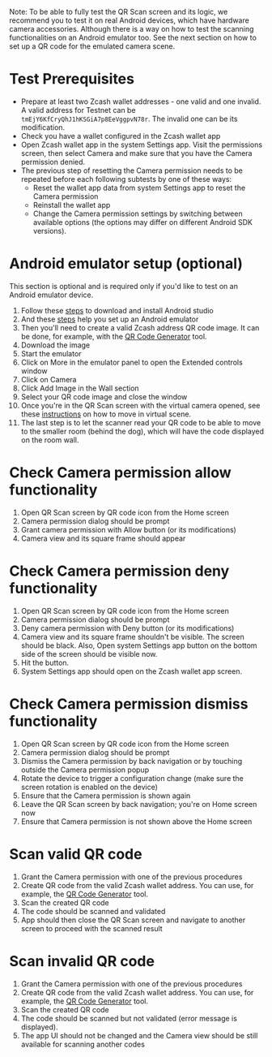 Note: To be able to fully test the QR Scan screen and its logic, we recommend you to test it on real Android devices, which have hardware camera accessories. Although there is a way on how to test the scanning functionalities on an Android emulator too. See the next section on how to set up a QR code for the emulated camera scene.

# Test Prerequisites
- Prepare at least two Zcash wallet addresses - one valid and one invalid. A valid address for Testnet can be `tmEjY6KfCryQhJ1hKSGiA7p8EeVggpvN78r`. The invalid one can be its modification.
- Check you have a wallet configured in the Zcash wallet app
- Open Zcash wallet app in the system Settings app. Visit the permissions screen, then select Camera and make sure that you have the Camera permission denied.
- The previous step of resetting the Camera permission needs to be repeated before each following subtests by one of these ways:
  - Reset the wallet app data from system Settings app to reset the Camera permission
  - Reinstall the wallet app
  - Change the Camera permission settings by switching between available options (the options may differ on different Android SDK versions).

# Android emulator setup (optional)
This section is optional and is required only if you'd like to test on an Android emulator device.
1. Follow these [steps](https://developer.android.com/studio/install) to download and install Android studio
1. And these [steps](https://developer.android.com/studio/run/managing-avds#createavd) help you set up an Android emulator
1. Then you'll need to create a valid Zcash address QR code image. It can be done, for example, with the [QR Code Generator](https://www.qr-code-generator.com/) tool.
1. Download the image
1. Start the emulator 
1. Click on More in the emulator panel to open the Extended controls window 
1. Click on Camera 
1. Click Add Image in the Wall section 
1. Select your QR code image and close the window
1. Once you're in the QR Scan screen with the virtual camera opened, see these [instructions](https://developers.google.com/ar/develop/java/emulator#control_the_virtual_scene) on how to move in virtual scene.
1. The last step is to let the scanner read your QR code to be able to move to the smaller room (behind the dog), which will have the code displayed on the room wall.

# Check Camera permission allow functionality
1. Open QR Scan screen by QR code icon from the Home screen
1. Camera permission dialog should be prompt
1. Grant camera permission with Allow button (or its modifications)
1. Camera view and its square frame should appear

# Check Camera permission deny functionality
1. Open QR Scan screen by QR code icon from the Home screen
1. Camera permission dialog should be prompt
1. Deny camera permission with Deny button (or its modifications)
1. Camera view and its square frame shouldn't be visible. The screen should be black. Also, Open system Settings app button on the bottom side of the screen should be visible now.
1. Hit the button.
1. System Settings app should open on the Zcash wallet app screen.

# Check Camera permission dismiss functionality
1. Open QR Scan screen by QR code icon from the Home screen
1. Camera permission dialog should be prompt
1. Dismiss the Camera permission by back navigation or by touching outside the Camera permission popup
1. Rotate the device to trigger a configuration change (make sure the screen rotation is enabled on the device)
1. Ensure that the Camera permission is shown again
1. Leave the QR Scan screen by back navigation; you're on Home screen now
1. Ensure that Camera permission is not shown above the Home screen

# Scan valid QR code
1. Grant the Camera permission with one of the previous procedures
1. Create QR code from the valid Zcash wallet address. You can use, for example, the [QR Code Generator](https://www.qr-code-generator.com/) tool.
1. Scan the created QR code
1. The code should be scanned and validated
1. App should then close the QR Scan screen and navigate to another screen to proceed with the scanned result

# Scan invalid QR code
1. Grant the Camera permission with one of the previous procedures
1. Create QR code from the valid Zcash wallet address. You can use, for example, the [QR Code Generator](https://www.qr-code-generator.com/) tool.
1. Scan the created QR code
1. The code should be scanned but not validated (error message is displayed).
1. The app UI should not be changed and the Camera view should be still available for scanning another codes